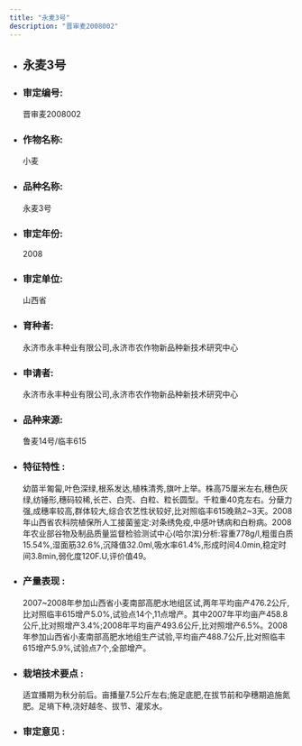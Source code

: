 ```yaml
---
title: "永麦3号"
description: "晋审麦2008002"
---
```

* ## 永麦3号
* ###  审定编号:  
   晋审麦2008002

*  ### 作物名称:  
   小麦

*   ###  品种名称: 
    永麦3号

*   ### 审定年份: 
    2008

*   ### 审定单位:  
    山西省

*   ### 育种者:  
    永济市永丰种业有限公司,永济市农作物新品种新技术研究中心

*   ### 申请者:  
    永济市永丰种业有限公司,永济市农作物新品种新技术研究中心

*   ### 品种来源:  
    鲁麦14号/临丰615

*   ### 特征特性 : 
    幼苗半匍匐,叶色深绿,根系发达,植株清秀,旗叶上举。株高75厘米左右,穗色灰绿,纺锤形,穗码较稀,长芒、白壳、白粒、粒长圆型。千粒重40克左右。分蘖力强,成穗率较高,群体较大,综合农艺性状较好,比对照临丰615晚熟2~3天。2008年山西省农科院植保所人工接菌鉴定:对条绣免疫,中感叶锈病和白粉病。2008年农业部谷物及制品质量监督检验测试中心(哈尔滨)分析:容重778g/l,粗蛋白质15.54%,湿面筋32.6%,沉降值32.0ml,吸水率61.4%,形成时间4.0min,稳定时间3.8min,弱化度120F.U,评价值49。

*   ### 产量表现 : 
    2007~2008年参加山西省小麦南部高肥水地组区试,两年平均亩产476.2公斤,比对照临丰615增产5.0%,试验点14个,11点增产。其中2007年平均亩产458.8公斤,比对照增产3.4%;2008年平均亩产493.6公斤,比对照增产6.5%。2008年参加山西省小麦南部高肥水地组生产试验,平均亩产488.7公斤,比对照临丰615增产5.9%,试验点7个,全部增产。

*   ### 栽培技术要点 : 
    适宜播期为秋分前后。亩播量7.5公斤左右;施足底肥,在拔节前和孕穗期追施氮肥。足墒下种,浇好越冬、拔节、灌浆水。

*   ### 审定意见 : 
    
